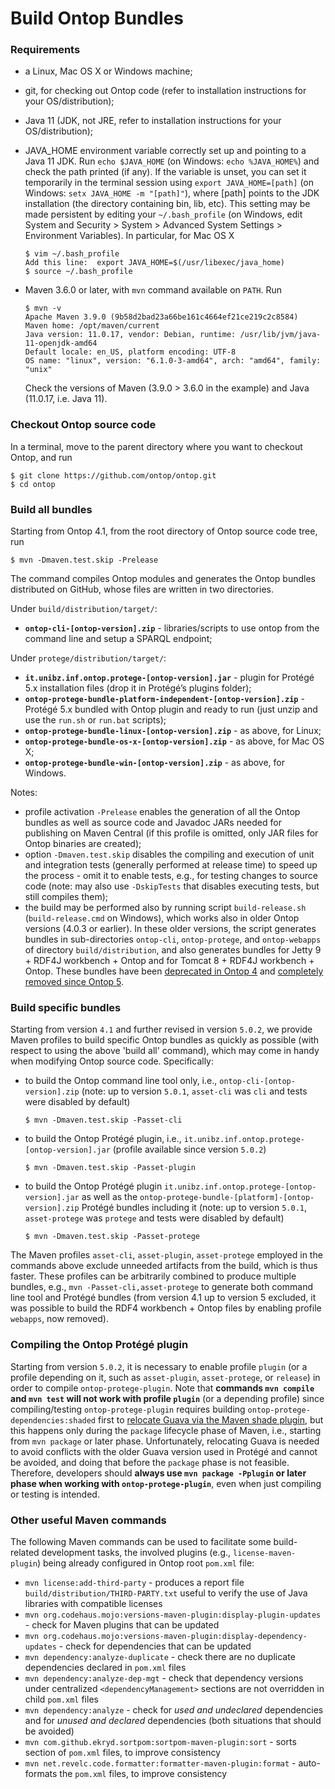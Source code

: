 # Build Ontop Bundles

### Requirements

* a Linux, Mac OS X or Windows machine;

* git, for checking out Ontop code (refer to installation instructions for your OS/distribution);

* Java 11 (JDK, not JRE, refer to installation instructions for your OS/distribution);

* JAVA_HOME environment variable correctly set up and pointing to a Java 11 JDK.
  Run `echo $JAVA_HOME` (on Windows: `echo %JAVA_HOME%`) and check the path printed (if any).
  If the variable is unset, you can set it temporarily in the terminal session using `export JAVA_HOME=[path]` (on Windows: `setx JAVA_HOME -m "[path]"`), where [path] points to the JDK installation (the directory containing bin, lib, etc).
  This setting may be made persistent by editing your `~/.bash_profile` (on Windows, edit System and Security > System > Advanced System Settings > Environment Variables). In particular, for Mac OS X
  ```console
  $ vim ~/.bash_profile
  Add this line:  export JAVA_HOME=$(/usr/libexec/java_home)
  $ source ~/.bash_profile
  ```

* Maven 3.6.0 or later, with `mvn` command available on `PATH`. Run
  ```console
  $ mvn -v
  Apache Maven 3.9.0 (9b58d2bad23a66be161c4664ef21ce219c2c8584)
  Maven home: /opt/maven/current
  Java version: 11.0.17, vendor: Debian, runtime: /usr/lib/jvm/java-11-openjdk-amd64
  Default locale: en_US, platform encoding: UTF-8
  OS name: "linux", version: "6.1.0-3-amd64", arch: "amd64", family: "unix"
  ```
  Check the versions of Maven (3.9.0 > 3.6.0 in the example) and Java (11.0.17, i.e. Java 11).


### Checkout Ontop source code

In a terminal, move to the parent directory where you want to checkout Ontop, and run
```
$ git clone https://github.com/ontop/ontop.git
$ cd ontop
```


### Build all bundles

Starting from Ontop 4.1, from the root directory of Ontop source code tree, run
```console
$ mvn -Dmaven.test.skip -Prelease
```

The command compiles Ontop modules and generates the Ontop bundles distributed on GitHub, whose files are written in two directories.

Under `build/distribution/target/`:
* **`ontop-cli-[ontop-version].zip`** - libraries/scripts to use ontop from the command line and setup a SPARQL endpoint;

Under `protege/distribution/target/`:
* **`it.unibz.inf.ontop.protege-[ontop-version].jar`** - plugin for Protégé 5.x installation files (drop it in Protégé’s plugins folder);
* **`ontop-protege-bundle-platform-independent-[ontop-version].zip`** - Protégé 5.x bundled with Ontop plugin and ready to run (just unzip and use the `run.sh` or `run.bat` scripts);
* **`ontop-protege-bundle-linux-[ontop-version].zip`** - as above, for Linux;
* **`ontop-protege-bundle-os-x-[ontop-version].zip`** - as above, for Mac OS X;
* **`ontop-protege-bundle-win-[ontop-version].zip`** - as above, for Windows.

Notes:
* profile activation `-Prelease` enables the generation of all the Ontop bundles as well as source code and Javadoc JARs needed for publishing on Maven Central (if this profile is omitted, only JAR files for Ontop binaries are created);
* option `-Dmaven.test.skip` disables the compiling and execution of unit and integration tests (generally performed at release time) to speed up the process - omit it to enable tests, e.g., for testing changes to source code (note: may also use `-DskipTests` that disables executing tests, but still compiles them);
* the build may be performed also by running script `build-release.sh` (`build-release.cmd` on Windows), which works also in older Ontop versions (4.0.3 or earlier). In these older versions, the script generates bundles in sub-directories `ontop-cli`, `ontop-protege`, and `ontop-webapps` of directory `build/distribution`, and also generates bundles for Jetty 9 + RDF4J workbench + Ontop and for Tomcat 8 + RDF4J workbench + Ontop. These bundles have been [deprecated in Ontop 4](https://ontop-vkg.org/guide/releases.html#_4-0-0-rc-1-july-8-2020) and [completely removed since Ontop 5](https://ontop-vkg.org/guide/releases.html#_5-0-0-december-31-2022).


### Build specific bundles

Starting from version `4.1` and further revised in version `5.0.2`, we provide Maven profiles to build specific Ontop bundles as quickly as possible (with respect to using the above 'build all' command), which may come in handy when modifying Ontop source code. Specifically:

* to build the Ontop command line tool only, i.e., `ontop-cli-[ontop-version].zip` (note: up to version `5.0.1`, `asset-cli` was `cli` and tests were disabled by default)
  ```console
  $ mvn -Dmaven.test.skip -Passet-cli
  ```

* to build the Ontop Protégé plugin, i.e., `it.unibz.inf.ontop.protege-[ontop-version].jar` (profile available since version `5.0.2`)
  ```console
  $ mvn -Dmaven.test.skip -Passet-plugin
  ```

* to build the Ontop Protégé plugin `it.unibz.inf.ontop.protege-[ontop-version].jar` as well as the `ontop-protege-bundle-[platform]-[ontop-version].zip` Protégé bundles including it (note: up to version `5.0.1`, `asset-protege` was `protege` and tests were disabled by default)
  ```console
  $ mvn -Dmaven.test.skip -Passet-protege
  ```

The Maven profiles `asset-cli`, `asset-plugin`, `asset-protege` employed in the commands above exclude unneeded artifacts from the build, which is thus faster. These profiles can be arbitrarily combined to produce multiple bundles, e.g., `mvn -Passet-cli,asset-protege` to generate both command line tool and Protégé bundles (from version 4.1 up to version 5 excluded, it was possible to build the RDF4 workbench + Ontop files by enabling profile `webapps`, now removed).


### Compiling the Ontop Protégé plugin

Starting from version `5.0.2`, it is necessary to enable profile `plugin` (or a profile depending on it, such as `asset-plugin`, `asset-protege`, or `release`) in order to compile `ontop-protege-plugin`. Note that **commands `mvn compile` and `mvn test` will not work with profile `plugin`** (or a depending profile) since compiling/testing `ontop-protege-plugin` requires building `ontop-protege-dependencies:shaded` first to [relocate Guava via the Maven shade plugin](https://maven.apache.org/plugins/maven-shade-plugin/examples/class-relocation.html), but this happens only during the `package` lifecycle phase of Maven, i.e., starting from `mvn package` or later phase. Unfortunately, relocating Guava is needed to avoid conflicts with the older Guava version used in Protégé and cannot be avoided, and doing that before the `package` phase is not feasible. Therefore, developers should **always use `mvn package -Pplugin` or later phase when working with `ontop-protege-plugin`**, even when just compiling or testing is intended.


### Other useful Maven commands

The following Maven commands can be used to facilitate some build-related development tasks, the involved plugins (e.g., `license-maven-plugin`) being already configured in Ontop root `pom.xml` file:

* `mvn license:add-third-party` - produces a report file `build/distribution/THIRD-PARTY.txt` useful to verify the use of Java libraries with compatible licenses
* `mvn org.codehaus.mojo:versions-maven-plugin:display-plugin-updates` - check for Maven plugins that can be updated
* `mvn org.codehaus.mojo:versions-maven-plugin:display-dependency-updates` - check for dependencies that can be updated
* `mvn dependency:analyze-duplicate` - check there are no duplicate dependencies declared in `pom.xml` files
* `mvn dependency:analyze-dep-mgt` - check that dependency versions under centralized `<dependencyManagement>` sections are not overridden in child `pom.xml` files
* `mvn dependency:analyze` - check for *used and undeclared* dependencies and for *unused and declared* dependencies (both situations that should be avoided)
* `mvn com.github.ekryd.sortpom:sortpom-maven-plugin:sort` - sorts section of `pom.xml` files, to improve consistency
* `mvn net.revelc.code.formatter:formatter-maven-plugin:format` - auto-formats the `pom.xml` files, to improve consistency
